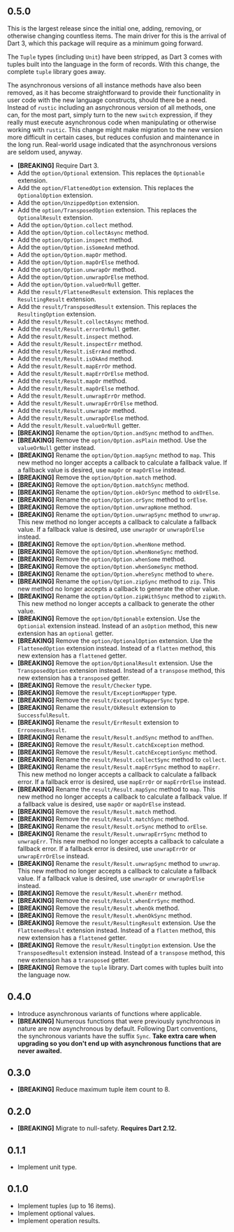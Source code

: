 ## 0.5.0

This is the largest release since the initial one, adding, removing, or otherwise changing countless
items. The main driver for this is the arrival of Dart 3, which this package will require as a
minimum going forward.

The `Tuple` types (including `Unit`) have been stripped, as Dart 3 comes with tuples built into the
language in the form of records. With this change, the complete `tuple` library goes away.

The asynchronous versions of all instance methods have also been removed, as it has become
straightforward to provide their functionality in user code with the new language constructs,
should there be a need. Instead of `rustic` including an asnychronous version of all methods, one
can, for the most part, simply turn to the new `switch` expression, if they really must execute
asynchronous code when manipulating or otherwise working with `rustic`. This change might make
migration to the new version more difficult in certain cases, but reduces confusion and maintenance
in the long run. Real-world usage indicated that the asynchronous versions are seldom used, anyway.

- **\[BREAKING\]** Require Dart 3.
- Add the `option/Optional` extension.
  This replaces the `Optionable` extension.
- Add the `option/FlattenedOption` extension.
  This replaces the `OptionalOption` extension.
- Add the `option/UnzippedOption` extension.
- Add the `option/TransposedOption` extension.
  This replaces the `OptionalResult` extension.
- Add the `option/Option.collect` method.
- Add the `option/Option.collectAsync` method.
- Add the `option/Option.inspect` method.
- Add the `option/Option.isSomeAnd` method.
- Add the `option/Option.mapOr` method.
- Add the `option/Option.mapOrElse` method.
- Add the `option/Option.unwrapOr` method.
- Add the `option/Option.unwrapOrElse` method.
- Add the `option/Option.valueOrNull` getter.
- Add the `result/FlattenedResult` extension.
  This replaces the `ResultingResult` extension.
- Add the `result/TransposedResult` extension.
  This replaces the `ResultingOption` extension.
- Add the `result/Result.collectAsync` method.
- Add the `result/Result.errorOrNull` getter.
- Add the `result/Result.inspect` method.
- Add the `result/Result.inspectErr` method.
- Add the `result/Result.isErrAnd` method.
- Add the `result/Result.isOkAnd` method.
- Add the `result/Result.mapErrOr` method.
- Add the `result/Result.mapErrOrElse` method.
- Add the `result/Result.mapOr` method.
- Add the `result/Result.mapOrElse` method.
- Add the `result/Result.unwrapErrOr` method.
- Add the `result/Result.unwrapErrOrElse` method.
- Add the `result/Result.unwrapOr` method.
- Add the `result/Result.unwrapOrElse` method.
- Add the `result/Result.valueOrNull` getter.
- **\[BREAKING\]** Rename the `option/Option.andSync` method to `andThen`.
- **\[BREAKING\]** Remove the `option/Option.asPlain` method.
  Use the `valueOrNull` getter instead.
- **\[BREAKING\]** Rename the `option/Option.mapSync` method to `map`.
  This new method no longer accepts a callback to calculate a fallback value.
  If a fallback value is desired, use `mapOr` or `mapOrElse` instead.
- **\[BREAKING\]** Remove the `option/Option.match` method.
- **\[BREAKING\]** Remove the `option/Option.matchSync` method.
- **\[BREAKING\]** Rename the `option/Option.okOrSync` method to `okOrElse`.
- **\[BREAKING\]** Rename the `option/Option.orSync` method to `orElse`.
- **\[BREAKING\]** Remove the `option/Option.unwrapNone` method.
- **\[BREAKING\]** Rename the `option/Option.unwrapSync` method to `unwrap`.
  This new method no longer accepts a callback to calculate a fallback value.
  If a fallback value is desired, use `unwrapOr` or `unwrapOrElse` instead.
- **\[BREAKING\]** Remove the `option/Option.whenNone` method.
- **\[BREAKING\]** Remove the `option/Option.whenNoneSync` method.
- **\[BREAKING\]** Remove the `option/Option.whenSome` method.
- **\[BREAKING\]** Remove the `option/Option.whenSomeSync` method.
- **\[BREAKING\]** Rename the `option/Option.whereSync` method to `where`.
- **\[BREAKING\]** Rename the `option/Option.zipSync` method to `zip`.
  This new method no longer accepts a callback to generate the other value.
- **\[BREAKING\]** Rename the `option/Option.zipWithSync` method to `zipWith`.
  This new method no longer accepts a callback to generate the other value.
- **\[BREAKING\]** Remove the `option/Optionable` extension.
  Use the `Optionial` extension instead.
  Instead of an `asOption` method, this new extension has an `optional` getter.
- **\[BREAKING\]** Remove the `option/OptionalOption` extension.
  Use the `FlattenedOption` extension instead.
  Instead of a `flatten` method, this new extension has a `flattened` getter.
- **\[BREAKING\]** Remove the `option/OptionalResult` extension.
  Use the `TransposedOption` extension instead.
  Instead of a `transpose` method, this new extension has a `transposed` getter.
- **\[BREAKING\]** Remove the `result/Checker` type.
- **\[BREAKING\]** Remove the `result/ExceptionMapper` type.
- **\[BREAKING\]** Remove the `result/ExceptionMapperSync` type.
- **\[BREAKING\]** Rename the `result/OkResult` extension to `SuccessfulResult`.
- **\[BREAKING\]** Rename the `result/ErrResult` extension to `ErroneousResult`.
- **\[BREAKING\]** Rename the `result/Result.andSync` method to `andThen`.
- **\[BREAKING\]** Remove the `result/Result.catchException` method.
- **\[BREAKING\]** Remove the `result/Result.catchExceptionSync` method.
- **\[BREAKING\]** Rename the `result/Result.collectSync` method to `collect`.
- **\[BREAKING\]** Rename the `result/Result.mapErrSync` method to `mapErr`.
  This new method no longer accepts a callback to calculate a fallback error.
  If a fallback error is desired, use `mapErrOr` or `mapErrOrElse` instead.
- **\[BREAKING\]** Rename the `result/Result.mapSync` method to `map`.
  This new method no longer accepts a callback to calculate a fallback value.
  If a fallback value is desired, use `mapOr` or `mapOrElse` instead.
- **\[BREAKING\]** Remove the `result/Result.match` method.
- **\[BREAKING\]** Remove the `result/Result.matchSync` method.
- **\[BREAKING\]** Rename the `result/Result.orSync` method to `orElse`.
- **\[BREAKING\]** Rename the `result/Result.unwrapErrSync` method to `unwrapErr`.
  This new method no longer accepts a callback to calculate a fallback error.
  If a fallback error is desired, use `unwrapErrOr` or `unwrapErrOrElse` instead.
- **\[BREAKING\]** Rename the `result/Result.unwrapSync` method to `unwrap`.
  This new method no longer accepts a callback to calculate a fallback value.
  If a fallback value is desired, use `unwrapOr` or `unwrapOrElse` instead.
- **\[BREAKING\]** Remove the `result/Result.whenErr` method.
- **\[BREAKING\]** Remove the `result/Result.whenErrSync` method.
- **\[BREAKING\]** Remove the `result/Result.whenOk` method.
- **\[BREAKING\]** Remove the `result/Result.whenOkSync` method.
- **\[BREAKING\]** Remove the `result/ResultingResult` extension.
  Use the `FlattenedResult` extension instead.
  Instead of a `flatten` method, this new extension has a `flattened` getter.
- **\[BREAKING\]** Remove the `result/ResultingOption` extension.
  Use the `TransposedResult` extension instead.
  Instead of a `transpose` method, this new extension has a `transposed` getter.
- **\[BREAKING\]** Remove the `tuple` library.
  Dart comes with tuples built into the language now.

## 0.4.0

- Introduce asynchronous variants of functions where applicable.
- **\[BREAKING\]** Numerous functions that were previously synchronous in nature are now
  asynchronous by default. Following Dart conventions, the synchronous variants have the suffix
  `Sync`. **Take extra care when upgrading so you don't end up with asynchronous functions that are
  never awaited.**

## 0.3.0

- **\[BREAKING\]** Reduce maximum tuple item count to 8.

## 0.2.0

- **\[BREAKING\]** Migrate to null-safety. **Requires Dart 2.12.**

## 0.1.1

- Implement unit type.

## 0.1.0

- Implement tuples (up to 16 items).
- Implement optional values.
- Implement operation results.

